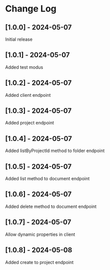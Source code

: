 # Change Log

## [1.0.0] - 2024-05-07

Initial release

## [1.0.1] - 2024-05-07

Added test modus

## [1.0.2] - 2024-05-07

Added client endpoint

## [1.0.3] - 2024-05-07

Added project endpoint

## [1.0.4] - 2024-05-07

Added listByProjectId method to folder endpoint

## [1.0.5] - 2024-05-07

Added list method to document endpoint

## [1.0.6] - 2024-05-07

Added delete method to document endpoint

## [1.0.7] - 2024-05-07

Allow dynamic properties in client

## [1.0.8] - 2024-05-08

Added create to project endpoint